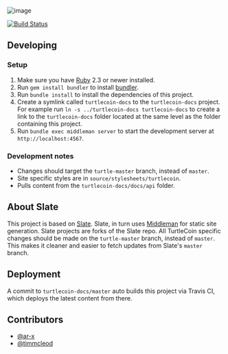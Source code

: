 ![image](https://user-images.githubusercontent.com/34389545/35821974-62e0e25c-0a70-11e8-87dd-2cfffeb6ed47.png)

[![Build Status](https://travis-ci.org/turtlecoin/turtlecoin-api-docs-site.svg?branch=turtle-master)](https://travis-ci.org/turtlecoin/turtlecoin-api-docs-site)

## Developing

### Setup

1. Make sure you have [Ruby](https://www.ruby-lang.org/en) 2.3 or newer installed.
2. Run `gem install bundler` to install [bundler](http://bundler.io).
3. Run `bundle install` to install the dependencies of this project.
4. Create a symlink called `turtlecoin-docs` to the `turtlecoin-docs` project. For example run `ln -s ../turtlecoin-docs turtlecoin-docs` to create a link to the `turtlecoin-docs` folder located at the same level as the folder containing this project.
5. Run `bundle exec middleman server` to start the development server at `http://localhost:4567`.

### Development notes

* Changes should target the `turtle-master` branch, instead of `master`.
* Site specific styles are in `source/stylesheets/turtlecoin`.
* Pulls content from the `turtlecoin-docs/docs/api` folder.

## About Slate 

This project is based on [Slate](https://github.com/lord/slate). Slate, in turn uses [Middleman](https://middlemanapp.com) for static site generation. Slate projects are forks of the Slate repo. All TurtleCoin specific changes should be made on the `turtle-master` branch, instead of `master`. This makes it cleaner and easier to fetch updates from Slate's `master` branch.


## Deployment

A commit to `turtlecoin-docs/master` auto builds this project via Travis CI, which deploys the latest content from there.


## Contributors

* [@ar-x](https://github.com/ar-x/)
* [@timmcleod](https://github.com/timmcleod/)
